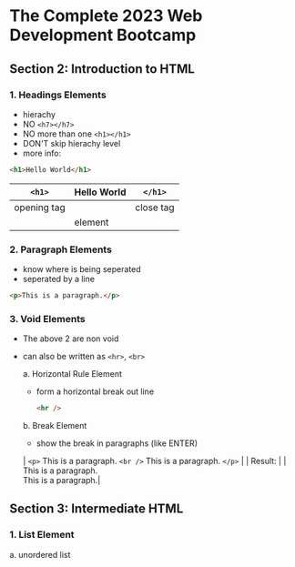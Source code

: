 # The Complete 2023 Web Development Bootcamp

## Section 2: Introduction to HTML

### 1. Headings Elements

- hierachy
- NO `<h7></h7>`
- NO more than one `<h1></h1>`
- DON'T skip hierachy level
- more info: <link href = "https://developer.mozilla.org/en-US/docs/Web/HTML/Element/link"/>

```html
<h1>Hello World</h1>
```

| `<h1>`      | Hello World | `</h1>`   |
| ----------- | ----------- | --------- |
| opening tag |             | close tag |
|             | element     |           |

### 2. Paragraph Elements

- know where is being seperated
- seperated by a line

```html
<p>This is a paragraph.</p>
```

### 3. Void Elements

- The above 2 are non void
- can also be written as `<hr>`, `<br>`

  a. Horizontal Rule Element

  - form a horizontal break out line

    ```html
    <hr />
    ```

  b. Break Element

  - show the break in paragraphs (like ENTER)

  | `<p>` This is a paragraph. `<br />` This is a paragraph. `</p>` |
  | Result: |
  | This is a paragraph.<br />This is a paragraph.|

## Section 3: Intermediate HTML

### 1. List Element

a. unordered list
